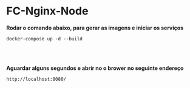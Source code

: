 # FC-Nginx-Node


**Rodar o comando abaixo, para gerar as imagens e iniciar os serviços**

<code>docker-compose up -d --build</code>

<br/><br/>

**Aguardar alguns segundos e abrir no o brower no seguinte endereço**

<code>http://localhost:8080/</code>
